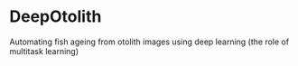 # DeepOtolith
Automating fish ageing from otolith images using deep learning (the role of multitask learning)
